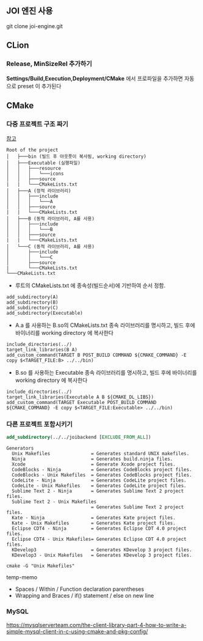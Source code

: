 
## JOI 엔진 사용

git clone joi-engine.git 



## CLion
### Release, MinSizeRel 추가하기 

**Settings/Build,Execution,Deployment/CMake**  에서 프로파일을 추가하면 자동으로
preset 이 추가된다


## CMake

### 다중 프로젝트 구조 짜기
[참고](https://stackoverflow.com/questions/16398937/cmake-and-finding-other-projects-and-their-dependencies)

```
Root of the project
│   ├───bin (빌드 후 아웃풋이 복사됨, working directory)
│   ├───Executable (실행파일)
│   │   ├───resource
│   │   │   └───icons
│   │   ├───source
|   |   └───CMakeLists.txt
│   ├───A (정적 라이브러리)
│   │   ├───include
│   │   │   └───A
│   │   ├───source
|   |   └───CMakeLists.txt
│   ├───B (동적 라이브러리, A를 사용)
│   │   ├───include
│   │   │   └───B
│   │   ├───source
|   |   └───CMakeLists.txt
│   └───C (동적 라이브러리, A를 사용)
│       ├───include
│       │   └───C
│       ├───source
|       └───CMakeLists.txt
└───CMakeLists.txt
```
- 루트의 CMakeLists.txt 에 종속성(빌드순서)에 기반하여 순서 정함. 
```
add_subdirectory(A)
add_subdirectory(B)
add_subdirectory(C)
add_subdirectory(Executable)
```

- A.a 를 사용하는 B.so의 CMakeLists.txt
종속 라이브러리를 명시하고, 빌드 후에 바이너리를 working directory 에 복사한다
```
include_directories(../)
target_link_libraries(B A)
add_custom_command(TARGET B POST_BUILD COMMAND ${CMAKE_COMMAND} -E copy $<TARGET_FILE:B> ../../bin)
```

- B.so 를 사용하는 Executable
종속 라이브러리를 명시하고, 빌드 후에 바이너리를 working directory 에 복사한다
```
include_directories(../)
target_link_libraries(Executable A B ${CMAKE_DL_LIBS})
add_custom_command(TARGET Executable POST_BUILD COMMAND ${CMAKE_COMMAND} -E copy $<TARGET_FILE:Executable> ../../bin)
```






### 다른 프로젝트 포함시키기
``` cmake
add_subdirectory(../../joibackend [EXCLUDE_FROM_ALL])
```



```
Generators
  Unix Makefiles               = Generates standard UNIX makefiles.
  Ninja                        = Generates build.ninja files.
  Xcode                        = Generate Xcode project files.
  CodeBlocks - Ninja           = Generates CodeBlocks project files.
  CodeBlocks - Unix Makefiles  = Generates CodeBlocks project files.
  CodeLite - Ninja             = Generates CodeLite project files.
  CodeLite - Unix Makefiles    = Generates CodeLite project files.
  Sublime Text 2 - Ninja       = Generates Sublime Text 2 project files.
  Sublime Text 2 - Unix Makefiles
                               = Generates Sublime Text 2 project files.
  Kate - Ninja                 = Generates Kate project files.
  Kate - Unix Makefiles        = Generates Kate project files.
  Eclipse CDT4 - Ninja         = Generates Eclipse CDT 4.0 project files.
  Eclipse CDT4 - Unix Makefiles= Generates Eclipse CDT 4.0 project files.
  KDevelop3                    = Generates KDevelop 3 project files.
  KDevelop3 - Unix Makefiles   = Generates KDevelop 3 project files.
```

```
cmake -G "Unix Makefiles"
```

temp-memo
- Spaces / Within / Function declaration parentheses
- Wrapping and Braces / if() statement / else on new line


### MySQL
https://mysqlserverteam.com/the-client-library-part-4-how-to-write-a-simple-mysql-client-in-c-using-cmake-and-pkg-config/




